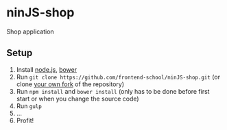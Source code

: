 # ninJS-shop

Shop application

## Setup

1. Install [node.js](http://nodejs.org), [bower](http://bower.io)
2. Run ```git clone https://github.com/frontend-school/ninJS-shop.git``` (or clone [your own fork](https://github.com/frontend-school/ninJS-shop/fork) of the repository)
3. Run ```npm install``` and  ```bower install``` (only has to be done before first start or when you change the source code)
4. Run ```gulp```
5. ...
6. Profit!